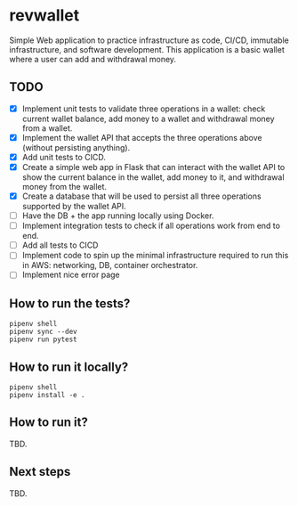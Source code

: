 # revwallet
Simple Web application to practice infrastructure as code, CI/CD, immutable infrastructure, and software development. This application is a basic wallet where a user can add and withdrawal money.

## TODO
- [X] Implement unit tests to validate three operations in a wallet: check current wallet balance, add money to a wallet and withdrawal money from a wallet.
- [X] Implement the wallet API that accepts the three operations above (without persisting anything).
- [X] Add unit tests to CICD.
- [X] Create a simple web app in Flask that can interact with the wallet API to show the current balance in the wallet, add money to it, and withdrawal money from the wallet.
- [X] Create a database that will be used to persist all three operations supported by the wallet API.
- [ ] Have the DB + the app running locally using Docker.
- [ ] Implement integration tests to check if all operations work from end to end.
- [ ] Add all tests to CICD
- [ ] Implement code to spin up the minimal infrastructure required to run this in AWS: networking, DB, container orchestrator.
- [ ] Implement nice error page

## How to run the tests?
```
pipenv shell
pipenv sync --dev
pipenv run pytest
```

## How to run it locally?
```
pipenv shell
pipenv install -e .
```

## How to run it?
TBD.

## Next steps
TBD.